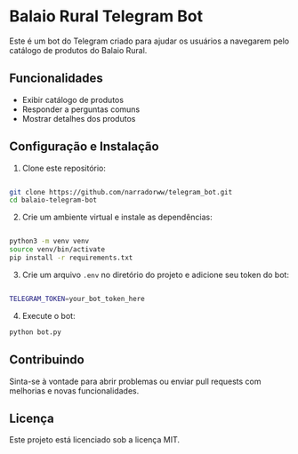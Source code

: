 # Balaio Rural Telegram Bot

Este é um bot do Telegram criado para ajudar os usuários a navegarem pelo catálogo de produtos do Balaio Rural.

## Funcionalidades

- Exibir catálogo de produtos
- Responder a perguntas comuns
- Mostrar detalhes dos produtos

## Configuração e Instalação

1. Clone este repositório:

```bash

git clone https://github.com/narradorww/telegram_bot.git
cd balaio-telegram-bot


```


2. Crie um ambiente virtual e instale as dependências:

```bash

python3 -m venv venv
source venv/bin/activate
pip install -r requirements.txt

```

3. Crie um arquivo `.env` no diretório do projeto e adicione seu token do bot:

```bash

TELEGRAM_TOKEN=your_bot_token_here

```


4. Execute o bot:

```bash
python bot.py
```


## Contribuindo

Sinta-se à vontade para abrir problemas ou enviar pull requests com melhorias e novas funcionalidades.

## Licença

Este projeto está licenciado sob a licença MIT.
